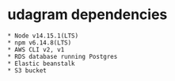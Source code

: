 # udagram dependencies
    * Node v14.15.1(LTS)
    * npm v6.14.8(LTS)
    * AWS CLI v2, v1
    * RDS database running Postgres
    * Elastic beanstalk
    * S3 bucket